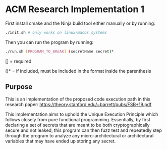 # ACM Research Implementation 1

First install cmake and the Ninja build tool either manually or by running:
```bash
./init.sh # only works on linux/macos systems
```

Then you can run the program by running:
```bash
./run.sh [PROGRAM_TO_BREAK] (secretName secret)*
```
[] = required

()* = if included, must be included in the format inside the parenthesis

## Purpose

This is an implementation of the proposed code execution path in this research paper: https://theory.stanford.edu/~barrett/pubs/FSB+19.pdf

This implementation aims to uphold the Unique Execution Principle which follows closely from pure functional programming. Essentially, by first declaring a set of secrets that are meant to be both cryptographically secure and not leaked, this program can then fuzz test and repeatedly step through the program to analyze any micro-architectural or architectural variables that may have ended up storing any secret.